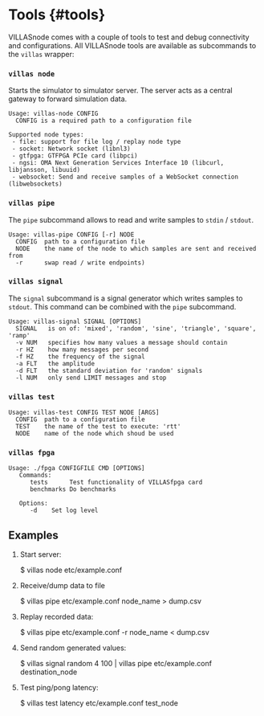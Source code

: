# Tools {#tools}

VILLASnode comes with a couple of tools to test and debug connectivity and configurations.
All VILLASnode tools are available as subcommands to the `villas` wrapper:
 
### `villas node`

Starts the simulator to simulator server. The server acts as a central gateway to forward simulation data.

    Usage: villas-node CONFIG
      CONFIG is a required path to a configuration file
    
    Supported node types:
     - file: support for file log / replay node type
     - socket: Network socket (libnl3)
     - gtfpga: GTFPGA PCIe card (libpci)
     - ngsi: OMA Next Generation Services Interface 10 (libcurl, libjansson, libuuid)
     - websocket: Send and receive samples of a WebSocket connection (libwebsockets)

### `villas pipe`

The `pipe` subcommand allows to read and write samples to `stdin` / `stdout`.

    Usage: villas-pipe CONFIG [-r] NODE
      CONFIG  path to a configuration file
      NODE    the name of the node to which samples are sent and received from
      -r      swap read / write endpoints)

### `villas signal`

The `signal` subcommand is a signal generator which writes samples to `stdout`.
This command can be combined with the `pipe` subcommand.

    Usage: villas-signal SIGNAL [OPTIONS]
      SIGNAL   is on of: 'mixed', 'random', 'sine', 'triangle', 'square', 'ramp'
      -v NUM   specifies how many values a message should contain
      -r HZ    how many messages per second
      -f HZ    the frequency of the signal
      -a FLT   the amplitude
      -d FLT   the standard deviation for 'random' signals
      -l NUM   only send LIMIT messages and stop

### `villas test`

    Usage: villas-test CONFIG TEST NODE [ARGS]
      CONFIG  path to a configuration file
      TEST    the name of the test to execute: 'rtt'
      NODE    name of the node which shoud be used
 
### `villas fpga`

    Usage: ./fpga CONFIGFILE CMD [OPTIONS]
       Commands:
          tests      Test functionality of VILLASfpga card
          benchmarks Do benchmarks
    
       Options:
          -d    Set log level

## Examples

 1. Start server:

    $ villas node etc/example.conf

 2. Receive/dump data to file

    $ villas pipe etc/example.conf node_name > dump.csv

 3. Replay recorded data:

    $ villas pipe etc/example.conf -r node_name < dump.csv

 4. Send random generated values:

    $ villas signal random 4 100 | villas pipe etc/example.conf destination_node

 5. Test ping/pong latency:

    $ villas test latency etc/example.conf test_node